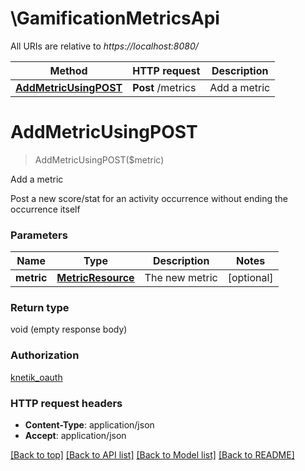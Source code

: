 # \GamificationMetricsApi

All URIs are relative to *https://localhost:8080/*

Method | HTTP request | Description
------------- | ------------- | -------------
[**AddMetricUsingPOST**](GamificationMetricsApi.md#AddMetricUsingPOST) | **Post** /metrics | Add a metric


# **AddMetricUsingPOST**
> AddMetricUsingPOST($metric)

Add a metric

Post a new score/stat for an activity occurrence without ending the occurrence itself


### Parameters

Name | Type | Description  | Notes
------------- | ------------- | ------------- | -------------
 **metric** | [**MetricResource**](MetricResource.md)| The new metric | [optional] 

### Return type

void (empty response body)

### Authorization

[knetik_oauth](../README.md#knetik_oauth)

### HTTP request headers

 - **Content-Type**: application/json
 - **Accept**: application/json

[[Back to top]](#) [[Back to API list]](../README.md#documentation-for-api-endpoints) [[Back to Model list]](../README.md#documentation-for-models) [[Back to README]](../README.md)

